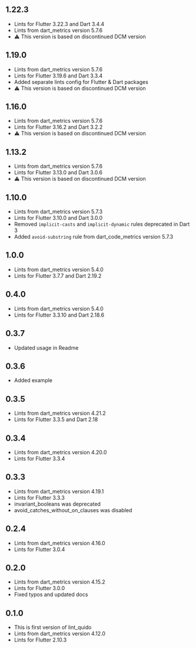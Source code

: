 ## 1.22.3

* Lints for Flutter 3.22.3 and Dart 3.4.4
* Lints from dart_metrics version 5.7.6
* :warning: This version is based on discontinued DCM version

## 1.19.0

* Lints from dart_metrics version 5.7.6
* Lints for Flutter 3.19.6 and Dart 3.3.4
* Added separate lints config for Flutter & Dart packages
* :warning: This version is based on discontinued DCM version

## 1.16.0

* Lints from dart_metrics version 5.7.6
* Lints for Flutter 3.16.2 and Dart 3.2.2
* :warning: This version is based on discontinued DCM version

## 1.13.2

* Lints from dart_metrics version 5.7.6
* Lints for Flutter 3.13.0 and Dart 3.0.6
* :warning: This version is based on discontinued DCM version

## 1.10.0

* Lints from dart_metrics version 5.7.3
* Lints for Flutter 3.10.0 and Dart 3.0.0
* Removed `implicit-casts` and `implicit-dynamic` rules deprecated in Dart 3
* Added `avoid-substring` rule from dart_code_metrics version 5.7.3

## 1.0.0

* Lints from dart_metrics version 5.4.0
* Lints for Flutter 3.7.7 and Dart 2.19.2

## 0.4.0

* Lints from dart_metrics version 5.4.0
* Lints for Flutter 3.3.10 and Dart 2.18.6

## 0.3.7

* Updated usage in Readme

## 0.3.6

* Added example

## 0.3.5

* Lints from dart_metrics version 4.21.2
* Lints for Flutter 3.3.5 and Dart 2.18

## 0.3.4

* Lints from dart_metrics version 4.20.0
* Lints for Flutter 3.3.4

## 0.3.3

* Lints from dart_metrics version 4.19.1
* Lints for Flutter 3.3.3
* invariant_booleans was deprecated
* avoid_catches_without_on_clauses was disabled

## 0.2.4

* Lints from dart_metrics version 4.16.0
* Lints for Flutter 3.0.4

## 0.2.0

* Lints from dart_metrics version 4.15.2
* Lints for Flutter 3.0.0
* Fixed typos and updated docs

## 0.1.0

* This is first version of lint_quido
* Lints from dart_metrics version 4.12.0
* Lints for Flutter 2.10.3

